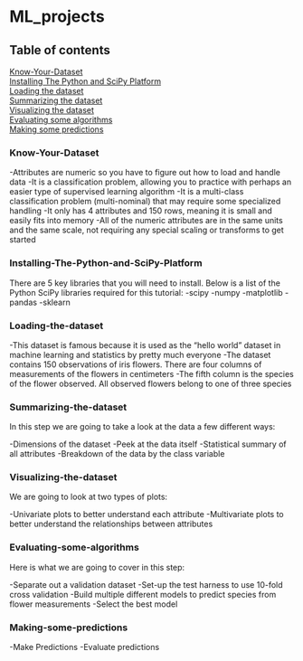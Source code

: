 # ML_projects
## Table of contents
[Know-Your-Dataset](#know-your-dataset) </br>
[Installing The Python and SciPy Platform](#installing-the-python-and-sciPy-platform)</br>
[Loading the dataset](#loading-the-dataset)</br>
[Summarizing the dataset](#summarizing-the-dataset)</br>
[Visualizing the dataset](#visualizing-the-dataset)</br>
[Evaluating some algorithms](#evaluating-some-algorithms)</br>
[Making some predictions](#making-some-predictions)</br>


### Know-Your-Dataset
-Attributes are numeric so you have to figure out how to load and handle data
-It is a classification problem, allowing you to practice with perhaps an easier type of supervised learning algorithm
-It is a multi-class classification problem (multi-nominal) that may require some specialized handling
-It only has 4 attributes and 150 rows, meaning it is small and easily fits into memory
-All of the numeric attributes are in the same units and the same scale, not requiring any special scaling or transforms to get started

### Installing-The-Python-and-SciPy-Platform
There are 5 key libraries that you will need to install. Below is a list of the Python SciPy libraries required for this tutorial:
-scipy
-numpy
-matplotlib
-pandas
-sklearn
### Loading-the-dataset
-This dataset is famous because it is used as the “hello world” dataset in machine learning and statistics by pretty much everyone
-The dataset contains 150 observations of iris flowers. There are four columns of measurements of the flowers in centimeters
-The fifth column is the species of the flower observed. All observed flowers belong to one of three species
### Summarizing-the-dataset
In this step we are going to take a look at the data a few different ways:

-Dimensions of the dataset
-Peek at the data itself
-Statistical summary of all attributes
-Breakdown of the data by the class variable
### Visualizing-the-dataset
We are going to look at two types of plots:

-Univariate plots to better understand each attribute
-Multivariate plots to better understand the relationships between attributes
### Evaluating-some-algorithms
Here is what we are going to cover in this step:

-Separate out a validation dataset
-Set-up the test harness to use 10-fold cross validation
-Build multiple different models to predict species from flower measurements
-Select the best model
### Making-some-predictions
-Make Predictions
-Evaluate predictions


